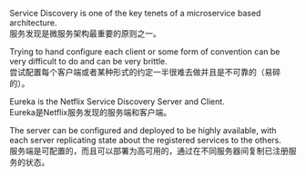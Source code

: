 Service Discovery is one of the key tenets of a microservice based architecture.  
服务发现是微服务架构最重要的原则之一。

Trying to hand configure each client or some form of convention can be very difficult to do and can be very brittle.  
尝试配置每个客户端或者某种形式的约定一半很难去做并且是不可靠的（易碎的）。

Eureka is the Netflix Service Discovery Server and Client.  
Eureka是Netflix服务发现的服务端和客户端。

The server can be configured and deployed to be highly available, with each server replicating state about the registered services to the others.  
服务端是可配置的，而且可以部署为高可用的，通过在不同服务器间复制已注册服务的状态。

